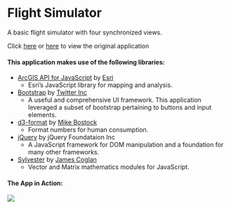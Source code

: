 # Flight Simulator

A basic flight simulator with four synchronized views.

Click [here](http://richiecarmichael.github.io/simulator/index.html) or [here](http://maps.esri.com/rc/simulator/index.html) to view the original application

#### This application makes use of the following libraries:

* [ArcGIS API for JavaScript](https://developers.arcgis.com/javascript/) by [Esri](http://www.esri.com/)
  - Esri’s JavaScript library for mapping and analysis.
* [Bootstrap](http://getbootstrap.com/) by [Twitter Inc](https://twitter.com/)
  - A useful and comprehensive UI framework. This application leveraged a subset of bootstrap pertaining to buttons and input elements.
* [d3-format](https://github.com/d3/d3-format) by [Mike Bostock](https://github.com/mbostock)
  - Format numbers for human consumption.
* [jQuery](http://jquery.com/) by jQuery Foundataion Inc
  - A JavaScript framework for DOM manipulation and a foundation for many other frameworks.
* [Sylvester](http://sylvester.jcoglan.com/) by [James Coglan](http://jcoglan.com/)
  - Vector and Matrix mathematics modules for JavaScript.

#### The App in Action:
![](./simulator.gif)
